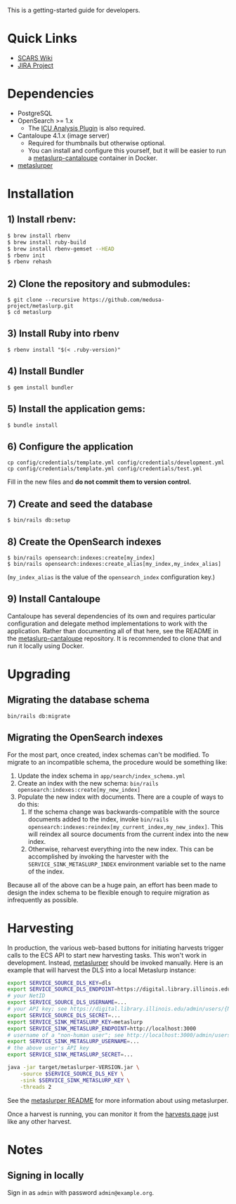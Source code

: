 This is a getting-started guide for developers.

# Quick Links

* [SCARS Wiki](https://wiki.illinois.edu/wiki/display/scrs/Search+Gateway)
* [JIRA Project](https://bugs.library.illinois.edu/projects/DLDS)

# Dependencies

* PostgreSQL
* OpenSearch >= 1.x
    * The [ICU Analysis Plugin](https://opensearch.org/docs/1.3/install-and-configure/plugins/)
      is also required.
* Cantaloupe 4.1.x (image server)
    * Required for thumbnails but otherwise optional.
    * You can install and configure this yourself, but it will be easier
      to run a
      [metaslurp-cantaloupe](https://github.com/medusa-project/metaslurp-cantaloupe)
      container in Docker.
* [metaslurper](https://github.com/medusa-project/metaslurper)

# Installation

## 1) Install rbenv:

```bash
$ brew install rbenv
$ brew install ruby-build
$ brew install rbenv-gemset --HEAD
$ rbenv init
$ rbenv rehash
```

## 2) Clone the repository and submodules:

```
$ git clone --recursive https://github.com/medusa-project/metaslurp.git
$ cd metaslurp
```

## 3) Install Ruby into rbenv

`$ rbenv install "$(< .ruby-version)"`

## 4) Install Bundler

`$ gem install bundler`

## 5) Install the application gems:

`$ bundle install`

## 6) Configure the application

```
cp config/credentials/template.yml config/credentials/development.yml
cp config/credentials/template.yml config/credentials/test.yml
```
Fill in the new files and **do not commit them to version control.**

## 7) Create and seed the database

`$ bin/rails db:setup`

## 8) Create the OpenSearch indexes

```
$ bin/rails opensearch:indexes:create[my_index]
$ bin/rails opensearch:indexes:create_alias[my_index,my_index_alias]
```

(`my_index_alias` is the value of the `opensearch_index` configuration key.)

## 9) Install Cantaloupe

Cantaloupe has several dependencies of its own and requires particular
configuration and delegate method implementations to work with the application.
Rather than documenting all of that here, see the README in the
[metaslurp-cantaloupe](https://github.com/medusa-project/metaslurp-cantaloupe)
repository. It is recommended to clone that and run it locally using Docker.

# Upgrading

## Migrating the database schema

`bin/rails db:migrate`

## Migrating the OpenSearch indexes

For the most part, once created, index schemas can't be modified. To migrate
to an incompatible schema, the procedure would be something like:

1. Update the index schema in `app/search/index_schema.yml`
2. Create an index with the new schema:
   `bin/rails opensearch:indexes:create[my_new_index]`
3. Populate the new index with documents. There are a couple of ways to do
   this:
    1. If the schema change was backwards-compatible with the source documents
       added to the index, invoke
       `bin/rails opensearch:indexes:reindex[my_current_index,my_new_index]`.
       This will reindex all source documents from the current index into the
       new index.
    2. Otherwise, reharvest everything into the new index. This can be
       accomplished by invoking the harvester with the
       `SERVICE_SINK_METASLURP_INDEX` environment variable set to the name of
       the index.

Because all of the above can be a huge pain, an effort has been made to design
the index schema to be flexible enough to require migration as infrequently as
possible.

# Harvesting

In production, the various web-based buttons for initiating harvests trigger
calls to the ECS API to start new harvesting tasks. This won't work in
development. Instead, [metaslurper](https://github.com/medusa-project/metaslurper)
should be invoked manually. Here is an example that will harvest the DLS into a
local Metaslurp instance:

```sh
export SERVICE_SOURCE_DLS_KEY=dls
export SERVICE_SOURCE_DLS_ENDPOINT=https://digital.library.illinois.edu
# your NetID
export SERVICE_SOURCE_DLS_USERNAME=...
# your API key; see https://digital.library.illinois.edu/admin/users/{NetID}
export SERVICE_SOURCE_DLS_SECRET=...
export SERVICE_SINK_METASLURP_KEY=metaslurp
export SERVICE_SINK_METASLURP_ENDPOINT=http://localhost:3000
# username of a "non-human user"; see http://localhost:3000/admin/users
export SERVICE_SINK_METASLURP_USERNAME=...
# the above user's API key
export SERVICE_SINK_METASLURP_SECRET=...

java -jar target/metaslurper-VERSION.jar \
    -source $SERVICE_SOURCE_DLS_KEY \
    -sink $SERVICE_SINK_METASLURP_KEY \
    -threads 2
```
See the
[metaslurper README](https://github.com/medusa-project/metaslurper) for more
information about using metaslurper.

Once a harvest is running, you can monitor it from the
[harvests page](http://localhost:3000/admin/harvests) just like any other
harvest.

# Notes

## Signing in locally

Sign in as `admin` with password `admin@example.org`.
